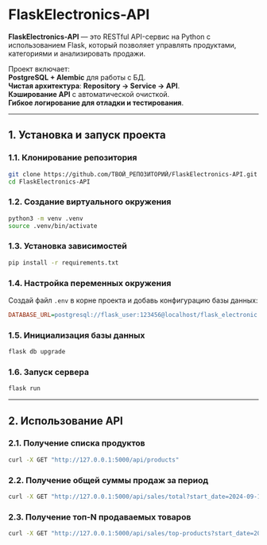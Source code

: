 # FlaskElectronics-API

**FlaskElectronics-API** — это RESTful API-сервис на Python с использованием Flask, который позволяет управлять продуктами, категориями и анализировать продажи.

Проект включает:\
**PostgreSQL + Alembic** для работы с БД.\
**Чистая архитектура**: **Repository -> Service -> API**.\
**Кэширование API** с автоматической очисткой.\
**Гибкое логирование для отладки и тестирования**.

---

## 1. Установка и запуск проекта

### **1.1. Клонирование репозитория**

```bash
git clone https://github.com/ТВОЙ_РЕПОЗИТОРИЙ/FlaskElectronics-API.git
cd FlaskElectronics-API
```

### **1.2. Создание виртуального окружения**

```bash
python3 -m venv .venv
source .venv/bin/activate
```

### **1.3. Установка зависимостей**

```bash
pip install -r requirements.txt
```

### **1.4. Настройка переменных окружения**

Создай файл `.env` в корне проекта и добавь конфигурацию базы данных:

```ini
DATABASE_URL=postgresql://flask_user:123456@localhost/flask_electronic
```

### **1.5. Инициализация базы данных**

```bash
flask db upgrade
```

### **1.6. Запуск сервера**

```bash
flask run
```

---

## 2. Использование API

### **2.1. Получение списка продуктов**

```bash
curl -X GET "http://127.0.0.1:5000/api/products"
```

### **2.2. Получение общей суммы продаж за период**

```bash
curl -X GET "http://127.0.0.1:5000/api/sales/total?start_date=2024-09-19&end_date=2025-03-19"
```

### **2.3. Получение топ-N продаваемых товаров**

```bash
curl -X GET "http://127.0.0.1:5000/api/sales/top-products?start_date=2024-09-19&end_date=2025-03-19&limit=3"
```
